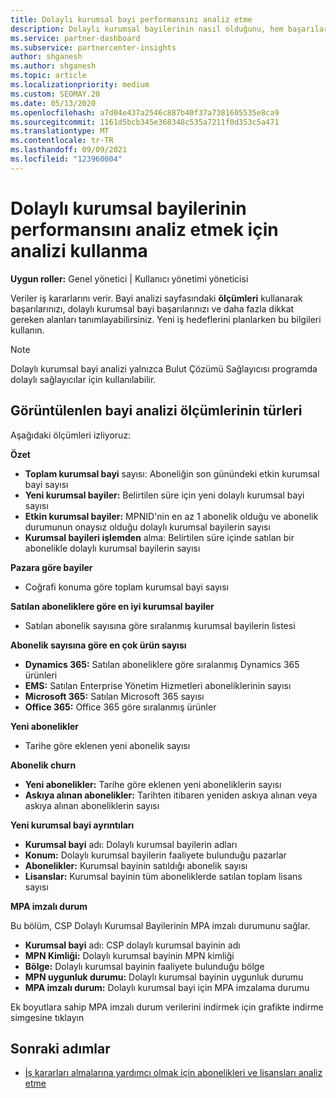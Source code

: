```yaml
---
title: Dolaylı kurumsal bayi performansını analiz etme
description: Dolaylı kurumsal bayilerinin nasıl olduğunu, hem başarılarını hem de daha fazla dikkat gereken alanları öğrenmek için analizi kullanın.
ms.service: partner-dashboard
ms.subservice: partnercenter-insights
author: shganesh
ms.author: shganesh
ms.topic: article
ms.localizationpriority: medium
ms.custom: SEOMAY.20
ms.date: 05/13/2020
ms.openlocfilehash: a7d04e437a2546c887b40f37a7381605535e8ca9
ms.sourcegitcommit: 1161d5bcb345e368348c535a7211f0d353c5a471
ms.translationtype: MT
ms.contentlocale: tr-TR
ms.lasthandoff: 09/09/2021
ms.locfileid: "123960004"
---
```

# <a name="use-analytics-to-analyze-the-performance-of-your-indirect-resellers"></a>Dolaylı kurumsal bayilerinin performansını analiz etmek için analizi kullanma

**Uygun roller:** Genel yönetici | Kullanıcı yönetimi yöneticisi


Veriler iş kararlarını verir. Bayi analizi sayfasındaki **ölçümleri** kullanarak başarılarınızı, dolaylı kurumsal bayi başarılarınızı ve daha fazla dikkat gereken alanları tanımlayabilirsiniz. Yeni iş hedeflerini planlarken bu bilgileri kullanın.

> [!NOTE]
> Dolaylı kurumsal bayi analizi yalnızca Bulut Çözümü Sağlayıcısı programda dolaylı sağlayıcılar için kullanılabilir.

## <a name="types-of-reseller-analytics-metrics-you-can-view"></a>Görüntülenlen bayi analizi ölçümlerinin türleri

Aşağıdaki ölçümleri izliyoruz:

**Özet**  
 - **Toplam kurumsal bayi** sayısı: Aboneliğin son günündeki etkin kurumsal bayi sayısı  
 - **Yeni kurumsal bayiler:** Belirtilen süre için yeni dolaylı kurumsal bayi sayısı  
 - **Etkin kurumsal bayiler:** MPNID'nin en az 1 abonelik olduğu ve abonelik durumunun onaysız olduğu dolaylı kurumsal bayilerin sayısı  
 - **Kurumsal bayileri işlemden** alma: Belirtilen süre içinde satılan bir abonelikle dolaylı kurumsal bayilerin sayısı  

**Pazara göre bayiler**  
 - Coğrafi konuma göre toplam kurumsal bayi sayısı  

**Satılan aboneliklere göre en iyi kurumsal bayiler**
 - Satılan abonelik sayısına göre sıralanmış kurumsal bayilerin listesi  

**Abonelik sayısına göre en çok ürün sayısı**  
 - **Dynamics 365:** Satılan aboneliklere göre sıralanmış Dynamics 365 ürünleri  
 - **EMS:** Satılan Enterprise Yönetim Hizmetleri aboneliklerinin sayısı  
 - **Microsoft 365:** Satılan Microsoft 365 sayısı  
 - **Office 365:** Office 365 göre sıralanmış ürünler  

**Yeni abonelikler**  
 - Tarihe göre eklenen yeni abonelik sayısı  

**Abonelik churn**  
 - **Yeni abonelikler:** Tarihe göre eklenen yeni aboneliklerin sayısı  
 - **Askıya alınan abonelikler:** Tarihten itibaren yeniden askıya alınan veya askıya alınan aboneliklerin sayısı  

**Yeni kurumsal bayi ayrıntıları**  
 - **Kurumsal bayi** adı: Dolaylı kurumsal bayilerin adları  
 - **Konum:** Dolaylı kurumsal bayilerin faaliyete bulunduğu pazarlar  
 - **Abonelikler:** Kurumsal bayinin satıldığı abonelik sayısı  
 - **Lisanslar:** Kurumsal bayinin tüm aboneliklerde satılan toplam lisans sayısı  

**MPA imzalı durum**

Bu bölüm, CSP Dolaylı Kurumsal Bayilerinin MPA imzalı durumunu sağlar.

 - **Kurumsal bayi** adı: CSP dolaylı kurumsal bayinin adı
 - **MPN Kimliği:** Dolaylı kurumsal bayinin MPN kimliği
 - **Bölge:** Dolaylı kurumsal bayinin faaliyete bulunduğu bölge
 - **MPN uygunluk durumu:** Dolaylı kurumsal bayinin uygunluk durumu
 - **MPA imzalı durum:** Dolaylı kurumsal bayi için MPA imzalama durumu

Ek boyutlara sahip MPA imzalı durum verilerini indirmek için grafikte indirme simgesine tıklayın
  
## <a name="next-steps"></a>Sonraki adımlar

- [İş kararları almalarına yardımcı olmak için abonelikleri ve lisansları analiz etme](analyze-subscriptions-licenses.md)